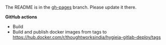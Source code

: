 The README is in the [gh-pages](https://github.com/capitalone/Hygieia/blob/gh-pages/pages/hygieia/collectors/deploy/udeploy.md) branch. Please update it there.


**GitHub actions**
- Build
- Build and publish docker images from tags to https://hub.docker.com/r/thoughtworksindia/hygieia-gitlab-deploy/tags
